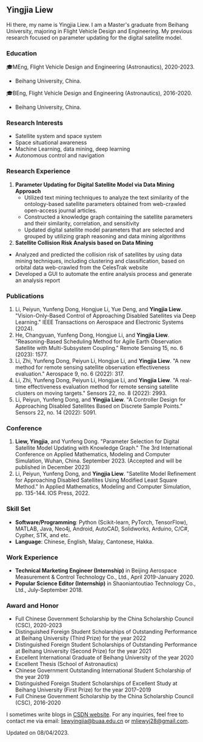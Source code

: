 ## Yingjia Liew
Hi there, my name is Yingjia Liew. I am a Master's graduate from Beihang University, majoring in Flight Vehicle Design and Engineering. My previous research focused on parameter updating for the digital satellite model. 

### Education
🎓MEng, Flight Vehicle Design and Engineering (Astronautics), 2020-2023.  
  - Beihang University, China.

🎓BEng, Flight Vehicle Design and Engineering (Astronautics), 2016-2020.  
 -  Beihang University, China.  


### Research Interests
- Satellite system and space system
- Space situational awareness
- Machine Learning, data mining, deep learning
- Autonomous control and navigation


### Research Experience
1. <b>Parameter Updating for Digital Satellite Model via Data Mining Approach</b>
   - Utilized text mining techniques to analyze the text similarity of the ontology-based satellite parameters obtained from web-crawled open-access journal articles.
   - Constructed a knowledge graph containing the satellite parameters and their similarity, correlation, and sensitivity
   - Updated digital satellite model parameters that are selected and grouped by utilizing graph reasoning and data mining algorithms  
2. <b>Satellite Collision Risk Analysis based on Data Mining</b>
  - Analyzed and predicted the collision risk of satellites by using data mining techniques, including clustering and classification, based on orbital data web-crawled from the CelesTrak website
  - Developed a GUI to automate the entire analysis process and generate an analysis report


### Publications
1. Li, Peiyun, Yunfeng Dong, Hongjue Li, Yue Deng, and <b>Yingjia Liew</b>. "Vision-Only-Based Control of Approaching Disabled Satellites via Deep Learning." IEEE Transactions on Aerospace and Electronic Systems (2024).
2.  He, Changyuan, Yunfeng Dong, Hongjue Li, and <b>Yingjia Liew</b>. "Reasoning-Based Scheduling Method for Agile Earth Observation Satellite with Multi-Subsystem Coupling." Remote Sensing 15, no. 6 (2023): 1577.
3.  Li, Zhi, Yunfeng Dong, Peiyun Li, Hongjue Li, and <b>Yingjia Liew</b>. "A new method for remote sensing satellite observation effectiveness evaluation." Aerospace 9, no. 6 (2022): 317.
4. Li, Zhi, Yunfeng Dong, Peiyun Li, Hongjue Li, and <b>Yingjia Liew</b>. "A real-time effectiveness evaluation method for remote sensing satellite clusters on moving targets." Sensors 22, no. 8 (2022): 2993.
5. Li, Peiyun, Yunfeng Dong, and <b>Yingjia Liew</b>. "A Controller Design for Approaching Disabled Satellites Based on Discrete Sample Points." Sensors 22, no. 14 (2022): 5091.

### Conference
1. <b>Liew, Yingjia</b>, and Yunfeng Dong. "Parameter Selection for Digital Satellite Model Updating with Knowledge Graph." The 3rd International Conference on Applied Mathematics, Modeling and Computer Simulation, Wuhan, China. September 2023. (Accepted and will be published in December 2023)
2. Li, Peiyun, Yunfeng Dong, and <b>Yingjia Liew</b>. "Satellite Model Refinement for Approaching Disabled Satellites Using Modified Least Square Method." In Applied Mathematics, Modeling and Computer Simulation, pp. 135-144. IOS Press, 2022.

### Skill Set
- <b>Software/Programming</b>: Python (Scikit-learn, PyTorch, TensorFlow), MATLAB, Java, Neo4j, Android, AutoCAD, Solidworks, Arduino, C/C#, Cypher, STK, and etc.
- <b>Language</b>: Chinese, English, Malay, Cantonese, Hakka. 

### Work Experience
- <b>Technical Marketing Engineer (Internship)</b> in Beijing Aerospace Measurement & Control Technology Co., Ltd., April 2019-January 2020. 
- <b>Popular Science Editor (Internship)</b> in Shaoniantoutiao Technology Co., Ltd., July-September 2018.

### Award and Honor
-	Full Chinese Government Scholarship by the China Scholarship Council (CSC), 2020-2023
-	Distinguished Foreign Student Scholarships of Outstanding Performance at Beihang University (Third Prize) for the year 2022
-	Distinguished Foreign Student Scholarships of Outstanding Performance at Beihang University (Second Prize) for the year 2021
-	Excellent International Graduate of Beihang University of the year 2020
-	Excellent Thesis (School of Astronautics) 
-	Chinese Government Outstanding International Student Scholarship of the year 2019 
-	Distinguished Foreign Student Scholarships of Excellent Study at Beihang University (First Prize) for the year 2017–2019
-	Full Chinese Government Scholarship by the China Scholarship Council (CSC), 2016-2020


I sometimes write blogs in [CSDN website](https://blog.csdn.net/qq_39560620?spm=1010.2135.3001.5343). 
For any inquiries, feel free to contact me via email: [liewyingjia@buaa.edu.cn](mailto:liewyingjia@buaa.edu.cn) or [mliewyj28@gmail.com](mailto:mliewyj28@gmail.com).

Updated on 08/04/2023.
